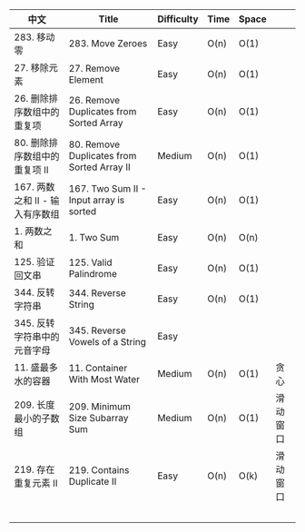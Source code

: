| 中文                            | Title                                      | Difficulty | Time | Space |          |
| ------------------------------- | ------------------------------------------ | ---------- | ---- | ----- | -------- |
| 283. 移动零                     | 283. Move Zeroes                           | Easy       | O(n) | O(1)  |          |
| 27. 移除元素                    | 27. Remove Element                         | Easy       | O(n) | O(1)  |          |
| 26. 删除排序数组中的重复项      | 26. Remove Duplicates from Sorted Array    | Easy       | O(n) | O(1)  |          |
| 80. 删除排序数组中的重复项 II   | 80. Remove Duplicates from Sorted Array II | Medium     | O(n) | O(1)  |          |
| 167. 两数之和 II - 输入有序数组 | 167. Two Sum II - Input array is sorted    | Easy       | O(n) | O(1)  |          |
| 1. 两数之和                     | 1. Two Sum                                 | Easy       | O(n) | O(n)  |          |
| 125. 验证回文串                 | 125. Valid Palindrome                      | Easy       | O(n) | O(1)  |          |
| 344. 反转字符串                 | 344. Reverse String                        | Easy       | O(n) | O(1)  |          |
| 345. 反转字符串中的元音字母     | 345. Reverse Vowels of a String            | Easy       |      |       |          |
| 11. 盛最多水的容器              | 11. Container With Most Water              | Medium     | O(n) | O(1)  | 贪心     |
| 209. 长度最小的子数组           | 209. Minimum Size Subarray Sum             | Medium     | O(n) | O(1)  | 滑动窗口 |
| 219. 存在重复元素 II            | 219. Contains Duplicate II                 | Easy       | O(n) | O(k)  | 滑动窗口 |
|                                 |                                            |            |      |       |          |
|                                 |                                            |            |      |       |          |
|                                 |                                            |            |      |       |          |
|                                 |                                            |            |      |       |          |
|                                 |                                            |            |      |       |          |